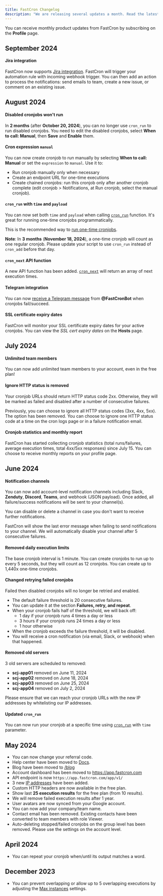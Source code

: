 ```yaml
---
title: FastCron Changelog
description: "We are releasing several updates a month. Read the latest updates here."
---
```


You can receive monthly product updates from FastCron by subscribing on the **Profile** page.

## September 2024

#### Jira integration
FastCron now supports [Jira integration](/integrations/jira).
FastCron will trigger your automation rule with incoming webhook trigger.
You can then add an action to process the notifications: send emails to team, create a new issue, or comment on an existing issue.

## August 2024

#### Disabled cronjobs won't run

In **2 months** (after **October 20, 2024**), you can no longer use `cron_run` to run disabled cronjobs.
You need to edit the disabled cronjobs, select **When to call: Manual**,
then **Save** and **Enable** them.

#### Cron expression `manual`

You can now create cronjob to run manually by selecting **When to call: Manual** or set the `expression` to `manual`.
Use it to:
- Run cronjob manually only when necessary
- Create an endpoint URL for one-time executions
- Create chained cronjobs: run this cronjob only after another cronjob complete (edit cronjob > Notifications, at Run cronjob, select the manual cronjob).

#### `cron_run` with `time` and `payload`

You can now set both `time` and `payload` when calling [`cron_run`](/reference/cron#cron_run) function.
It's great for running one-time cronjobs programmatically.

This is the recommended way to [run one-time cronjobs](/guides/one-time-cronjobs).

**Note**: In **3 months** (**November 18, 2024**), a one-time cronjob will count as one regular cronjob.
Please update your script to use `cron_run` instead of `cron_add` before that day.

#### `cron_next` API function

A new API function has been added.
[`cron_next`](/reference/cron#cron_next) will return an array of next execution times.

#### Telegram integration
You can now [receive a Telegram message](/integrations/telegram) from **@FastCronBot** when cronjobs fail/succeed.

#### SSL certificate expiry dates

FastCron will monitor your SSL certificate expiry dates for your active cronjobs.
You can view the *SSL cert expiry dates* on the **Hosts** page.

## July 2024

#### Unlimited team members
You can now add unlimited team members to your account, even in the free plan!

#### Ignore HTTP status is removed
Your cronjob URLs should return HTTP status code 2xx.
Otherwise, they will be marked as failed and disabled after a number of consecutive failures.

Previously, you can choose to ignore all HTTP status codes (3xx, 4xx, 5xx).
The option has been removed.
You can choose to ignore one HTTP status code at a time on the cron logs page or in a failure notification email.

#### Cronjob statistics and monthly report
FastCron has started collecting cronjob statistics (total runs/failures, average execution times, total 4xx/5xx responses) since July 15.
You can choose to receive monthly reports on your profile page.

## June 2024

#### Notification channels

You can now add account-level notification channels including Slack, **Zenduty**, **Discord**, **Teams**, and webhook (JSON payload).
Once added, all failure/success notifications will be sent to your channel(s).

You can disable or delete a channel in case you don't want to receive further notifications.

FastCron will show the last error message when failing to send notifications to your channel.
We will automatically disable your channel after 5 consecutive failures.

#### Removed daily execution limits

The base cronjob interval is 1 minute.
You can create cronjobs to run up to every 5 seconds, but they will count as 12 cronjobs.
You can create up to 1,440x one-time cronjobs.

#### Changed retrying failed cronjobs

Failed then disabled cronjobs will no longer be retried and enabled.
- The default failure threshold is 20 consecutive failures.
- You can update it at the section **Failures, retry, and repeat**.
- When your cronjob fails half of the threshold, we will back off:
  - 1 day if your cronjob runs 4 times a day or less
  - 3 hours if your cronjob runs 24 times a day or less
  - 1 hour otherwise
- When the cronjob exceeds the failure threshold, it will be disabled.
- You will receive a cron notification (via email, Slack, or webhook) when that happened.

#### Removed old servers

3 old servers are scheduled to removed:
- **scj-app01** removed on June 11, 2024
- **scj-app02** removed on June 18, 2024
- **scj-app03** removed on June 25, 2024
- **scj-app04** removed on July 2, 2024

Please ensure that we can reach your cronjob URLs with the new IP addresses by whitelisting our IP addresses.

#### Updated `cron_run`

You can now run your cronjob at a specific time using [`cron_run`](/reference/cron#cron_run) with `time` parameter.


## May 2024

- You can now change your referral code.
- Help center have been moved to [Docs](/docs).
- Blog have been moved to [/blog](/blog)
- Account dashboard has been moved to https://app.fastcron.com
- API endpoint is now `https://app.fastcron.com/app/v1/`
- 3 new [IP addresses](/ip-addresses) have been added.
- Custom HTTP headers are now available in the free plan.
- Show last **25 execution results** for the free plan (from 10 results).
- We will remove failed execution results after 1 year.
- User avatars are now synced from your Google account.
- You can now add your company/team name.
- Contact email has been removed. Existing contacts have been converted to team members with role Viewer.
- Auto-deleting stopped/failed cronjobs on the group level has been removed. Please use the settings on the account level.

## April 2024

- You can repeat your cronjob when/until its output matches a word.

## December 2023

- You can prevent overlapping or allow up to 5 overlapping executions by adjusting the [Max instances](/blog/max-instances) settings.